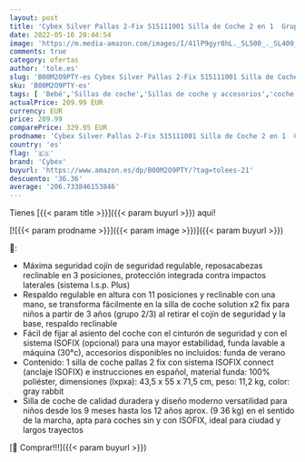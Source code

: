 ```yaml
---
layout: post
title: 'Cybex Silver Pallas 2-Fix 515111001 Silla de Coche 2 en 1  Grupo 1/2/3  Colección de Color 2021  Gris  Gray Rabbit '
date: 2022-05-16 20:44:54
image: 'https://m.media-amazon.com/images/I/41lP9gyr8hL._SL500_._SL400_.jpg'
comments: true
category: ofertas
author: 'tole.es'
slug: 'B00M2O9PTY-es Cybex Silver Pallas 2-Fix 515111001 Silla de Coche 2 en 1...'
sku: 'B00M2O9PTY-es'
tags: [ 'Bebé','Sillas de coche','Sillas de coche y accesorios','coche','cybex','de','silla','🇪🇸', ]
actualPrice: 209.99 EUR
currency: EUR
price: 209.99
comparePrice: 329.95 EUR
prodname: 'Cybex Silver Pallas 2-Fix 515111001 Silla de Coche 2 en 1  Grupo 1/2/3  Colección de Color 2021  Gris  Gray Rabbit '
country: 'es'
flag: '🇪🇸'
brand: 'Cybex'
buyurl: 'https://www.amazon.es/dp/B00M2O9PTY/?tag=tolees-21'
descuento: '36.36'
average: '206.733846153846'
---
```


Tienes [{{< param title >}}]({{< param buyurl >}}) aqui!

[![{{< param prodname >}}]({{< param image >}})]({{< param buyurl >}})

🔎:

- Máxima seguridad cojín de seguridad regulable, reposacabezas reclinable en 3 posiciones, protección integrada contra impactos laterales (sistema l.s.p. Plus)
- Respaldo regulable en altura con 11 posiciones y reclinable con una mano, se transforma fácilmente en la silla de coche solution x2 fix para niños a partir de 3 años (grupo 2/3) al retirar el cojín de seguridad y la base, respaldo reclinable
- Fácil de fijar al asiento del coche con el cinturón de seguridad y con el sistema ISOFIX (opcional) para una mayor estabilidad, funda lavable a máquina (30°c), accesorios disponibles no incluidos: funda de verano
- Contenido: 1 silla de coche pallas 2 fix con sistema ISOFIX connect (anclaje ISOFIX) e instrucciones en español, material funda: 100% poliéster, dimensiones (lxpxa): 43,5 x 55 x 71,5 cm, peso: 11,2 kg, color: gray rabbit
- Silla de coche de calidad duradera y diseño moderno versatilidad para niños desde los 9 meses hasta los 12 años aprox. (9 36 kg) en el sentido de la marcha, apta para coches sin y con ISOFIX, ideal para ciudad y largos trayectos

[🛒 Comprar!!!]({{< param buyurl >}})
